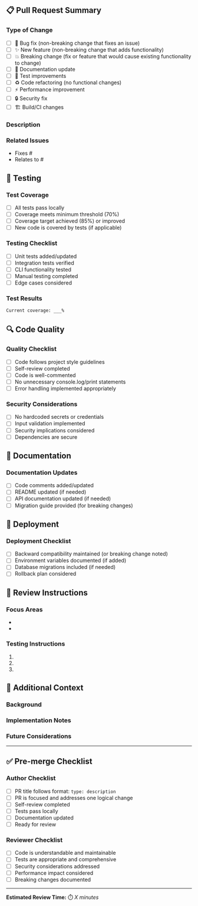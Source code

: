 <!-- 
This is the default PR template for comprehensive changes.
For quick/minor changes, use the 'quick' template instead.
-->

## 📋 Pull Request Summary

### Type of Change
<!-- Mark the relevant option with an 'x' -->
- [ ] 🐛 Bug fix (non-breaking change that fixes an issue)
- [ ] ✨ New feature (non-breaking change that adds functionality)
- [ ] 💥 Breaking change (fix or feature that would cause existing functionality to change)
- [ ] 📖 Documentation update
- [ ] 🧪 Test improvements
- [ ] ♻️ Code refactoring (no functional changes)
- [ ] ⚡ Performance improvement
- [ ] 🔒 Security fix
- [ ] 🏗️ Build/CI changes

### Description
<!-- Provide a clear and concise description of what this PR does -->


### Related Issues
<!-- Link to related issues using "Fixes #123" or "Relates to #123" -->
- Fixes #
- Relates to #

## 🧪 Testing

### Test Coverage
<!-- Run: python run_coverage.py --console-only -->
- [ ] All tests pass locally
- [ ] Coverage meets minimum threshold (70%)
- [ ] Coverage target achieved (85%) or improved
- [ ] New code is covered by tests (if applicable)

### Testing Checklist
- [ ] Unit tests added/updated
- [ ] Integration tests verified  
- [ ] CLI functionality tested
- [ ] Manual testing completed
- [ ] Edge cases considered

### Test Results
<!-- Include relevant test output or coverage report snippets -->
```
Current coverage: ___%
```

## 🔍 Code Quality

### Quality Checklist
- [ ] Code follows project style guidelines
- [ ] Self-review completed
- [ ] Code is well-commented
- [ ] No unnecessary console.log/print statements
- [ ] Error handling implemented appropriately

### Security Considerations
- [ ] No hardcoded secrets or credentials
- [ ] Input validation implemented
- [ ] Security implications considered
- [ ] Dependencies are secure

## 📖 Documentation

### Documentation Updates
- [ ] Code comments added/updated
- [ ] README updated (if needed)
- [ ] API documentation updated (if needed)
- [ ] Migration guide provided (for breaking changes)

## 🚀 Deployment

### Deployment Checklist
- [ ] Backward compatibility maintained (or breaking change noted)
- [ ] Environment variables documented (if added)
- [ ] Database migrations included (if needed)
- [ ] Rollback plan considered

## 👀 Review Instructions

### Focus Areas
<!-- What should reviewers pay special attention to? -->
- 
- 

### Testing Instructions
<!-- How should reviewers test this change? -->
1. 
2. 
3. 

## 📝 Additional Context

### Background
<!-- Why is this change needed? What problem does it solve? -->


### Implementation Notes  
<!-- Any specific implementation details reviewers should know -->


### Future Considerations
<!-- Any follow-up work or considerations for future PRs -->


---

## ✅ Pre-merge Checklist

### Author Checklist
- [ ] PR title follows format: `type: description`
- [ ] PR is focused and addresses one logical change
- [ ] Self-review completed
- [ ] Tests pass locally
- [ ] Documentation updated
- [ ] Ready for review

### Reviewer Checklist  
- [ ] Code is understandable and maintainable
- [ ] Tests are appropriate and comprehensive
- [ ] Security considerations addressed
- [ ] Performance impact considered
- [ ] Breaking changes documented

---

<!-- 
Trunk-Based Development Reminders:
- Keep PRs small and focused (<500 lines preferred)
- Merge quickly (within 24 hours)
- Ensure main branch is always deployable
- Use squash merge for clean history
-->

**Estimated Review Time:** ⏱️ _X minutes_ <!-- Help reviewers prioritize -->